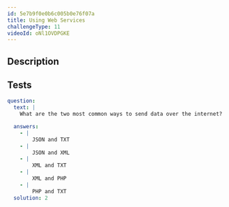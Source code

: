 ```yaml
---
id: 5e7b9f0e0b6c005b0e76f07a
title: Using Web Services
challengeType: 11
videoId: oNl1OVDPGKE
---
```


## Description

<section id='description'>

</section>

## Tests

<section id='tests'>

```yml
question:
  text: |
    What are the two most common ways to send data over the internet?

  answers:
    - |
        JSON and TXT
    - |
        JSON and XML
    - |
        XML and TXT
    - |
        XML and PHP
    - |
        PHP and TXT
  solution: 2
```

</section>
